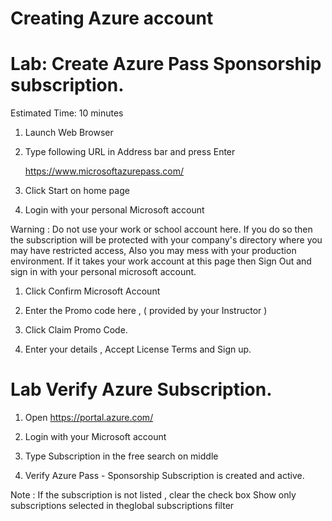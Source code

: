 # Creating Azure account

# Lab: Create  Azure Pass Sponsorship subscription.

Estimated Time: 10 minutes

1. Launch Web Browser 

1. Type following URL in Address bar and press Enter 

   https://www.microsoftazurepass.com/
   
1. Click Start on home page

1. Login with your personal Microsoft account

  Warning : Do not use your work or school account here. If you do so then the subscription will be protected with your company's directory 
  where you may have restricted access, Also you may mess with your production environment.
  If it takes your work account at this page then Sign Out and sign in with your personal microsoft account.

1. Click Confirm Microsoft Account 

1. Enter the Promo code here , ( provided by your Instructor )

1. Click Claim Promo Code.

1. Enter your details  , Accept License Terms  and Sign up.




# Lab Verify Azure Subscription.

1. Open https://portal.azure.com/ 

1. Login with your Microsoft account 

1. Type Subscription in the free search on middle 

1. Verify Azure Pass - Sponsorship Subscription is created and active.

Note : If the subscription is not listed , clear the check box Show only subscriptions selected in theglobal subscriptions filter 


